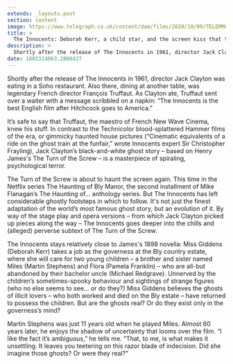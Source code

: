 ```yaml
--- 
extends: _layouts.post 
section: content 
image: https://www.telegraph.co.uk/content/dam/films/2020/10/09/TELEMMGLPICT000003815088_trans_NvBQzQNjv4BqI3_2Ulf18R2HKjbIxMbPhD_T4sJFv_O-nyelGSkCIoo.jpeg?impolicy=logo-overlay 
title: > 
  The Innocents: Deborah Kerr, a child star, and the screen kiss that terrified Hollywood 
description: > 
  Shortly after the release of The Innocents in 1961, director Jack Clayton was eating in a Soho restaurant.The Turn of the Screw is about to haunt the screen again.This time in the Netflix series The Haunting of Bly Manor, the second installment of Mike Flanagan’s The Haunting of… anthology series.It's not just the finest adaptation of the world’s most famous ghost story, but an evolution of it.Unnerved by the children’s sometimes-spooky behaviour and sightings of strange figures (who no else seems to see… or do they?) 
date: 1602314063.2806427 
--- 
```

Shortly after the release of The Innocents in 1961, director Jack Clayton was eating in a Soho restaurant. Also there, dining at another table, was legendary French director François Truffaut. As Clayton ate, Truffaut sent over a waiter with a message scribbled on a napkin: “The Innocents is the best English film after Hitchcock goes to America.”

It’s safe to say that Truffaut, the maestro of French New Wave Cinema, knew his stuff. In contrast to the Technicolor blood-splattered Hammer films of the era, or gimmicky haunted house pictures (“Cinematic equivalents of a ride on the ghost train at the funfair,” wrote Innocents expert Sir Christopher Frayling), Jack Clayton’s black-and-white ghost story – based on Henry James's The Turn of the Screw – is a masterpiece of spiraling, psychological terror.

The Turn of the Screw is about to haunt the screen again. This time in the Netflix series The Haunting of Bly Manor, the second installment of Mike Flanagan’s The Haunting of… anthology series. But The Innocents has left considerable ghostly footsteps in which to follow. It's not just the finest adaptation of the world’s most famous ghost story, but an evolution of it. By way of the stage play and opera versions – from which Jack Clayton picked up pieces along the way – The Innocents goes deeper into the chills and (alleged) perverse subtext of The Turn of the Screw.

The Innocents stays relatively close to James's 1898 novella: Miss Giddens (Deborah Kerr) takes a job as the governess at the Bly country estate, where she will care for two young children – a brother and sister named Miles (Martin Stephens) and Flora (Pamela Franklin) – who are all-but abandoned by their bachelor uncle (Michael Redgrave). Unnerved by the children’s sometimes-spooky behaviour and sightings of strange figures (who no else seems to see… or do they?) Miss Giddens believes the ghosts of illicit lovers – who both worked and died on the Bly estate – have returned to possess the children. But are the ghosts real? Or do they exist only in the governess’s mind?

Martin Stephens was just 11 years old when he played Miles. Almost 60 years later, he enjoys the shadow of uncertainty that looms over the film. “I like the fact it’s ambiguous,” he tells me. “That, to me, is what makes it unsettling. It leaves you teetering on this razor blade of indecision. Did she imagine those ghosts? Or were they real?”